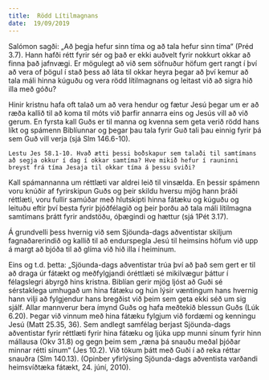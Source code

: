 ```yaml
---
title:  Rödd Lítilmagnans
date:  19/09/2019
---
```


Salómon sagði: „Að þegja hefur sinn tíma og að tala hefur sinn tíma“ (Préd 3.7). Hann hafði rétt fyrir sér og það er ekki auðvelt fyrir nokkurt okkar að finna það jafnvægi. Er mögulegt að við sem söfnuður höfum gert rangt í því að vera of þögul í stað þess að láta til okkar heyra þegar að því kemur að tala máli hinna kúguðu og vera rödd lítilmagnans og leitast við að sigra hið illa með góðu?

Hinir kristnu hafa oft talað um að vera hendur og fætur Jesú þegar um er að ræða kallið til að koma til móts við þarfir annarra eins og Jesús vill að við gerum. En fyrsta kall Guðs er til manna og kvenna sem geta verið rödd hans líkt og spámenn Biblíunnar og þegar þau tala fyrir Guð tali þau einnig fyrir þá sem Guð vill verja (sjá Slm 146.6-10).

`Lestu Jes 58.1-10. Hvað ætti þessi boðskapur sem talaði til samtímans að segja okkur í dag í okkar samtíma? Hve mikið hefur í rauninni breyst frá tíma Jesaja til okkar tíma á þessu sviði?`

Kall spámannanna um réttlæti var aldrei leið til vinsælda. En þessir spámenn voru knúðir af fyrirskipun Guðs og þeir skildu hversu mjög hann þráði réttlæti, voru fullir samúðar með hlutskipti hinna fátæku og kúguðu og leituðu eftir því besta fyrir þjóðfélagið og þeir þorðu að tala máli lítilmagna samtímans þrátt fyrir andstöðu, óþægindi og hættur (sjá 1Pét 3.17).

Á grundvelli þess hvernig við sem Sjöunda-dags aðventistar skiljum fagnaðarerindið og kallið til að endurspegla Jesú til heimsins höfum við upp á margt að bjóða til að glíma við hið illa í heiminum.

Eins og t.d. þetta: „Sjöunda-dags aðventistar trúa því að það sem gert er til að draga úr fátækt og meðfylgjandi óréttlæti sé mikilvægur þáttur í félagslegri ábyrgð hins kristna. Biblían gerir mjög ljóst að Guði sé sérstaklega umhugað um hina fátæku og hún lýsir væntingum hans hvernig hann vilji að fylgjendur hans bregðist við þeim sem geta ekki séð um sig sjálf. Allar mannverur bera ímynd Guðs og hafa meðtekið blessun Guðs (Lúk 6.20). Þegar við vinnum með hina fátæku fylgjum við fordæmi og kenningu Jesú (Matt 25.35, 36). Sem andlegt samfélag berjast Sjöunda-dags aðventistar fyrir réttlæti fyrir hina fátæku og ljúka upp munni sínum fyrir hinn mállausa (Okv 31.8) og gegn þeim sem „ræna þá snauðu meðal þjóðar minnar rétti sínum“ (Jes 10.2). Við tökum þátt með Guði í að reka réttar snauðra (Slm 140.13). (Opinber yfirlýsing Sjöunda-dags aðventista varðandi heimsvíðtæka fátækt, 24. júní, 2010).